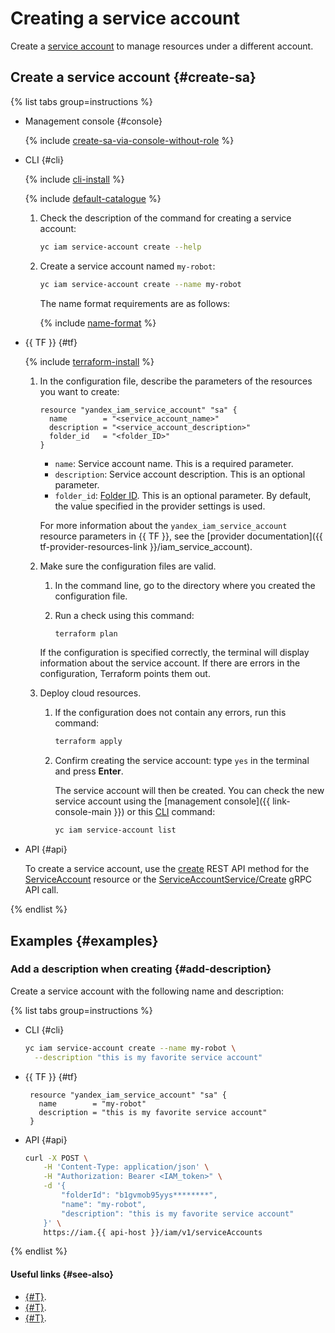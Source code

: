 # Creating a service account

Create a [service account](../../concepts/users/service-accounts.md) to manage resources under a different account.

## Create a service account {#create-sa}

{% list tabs group=instructions %}

- Management console {#console}

   {% include [create-sa-via-console-without-role](../../../_includes/iam/create-sa-via-console-without-role.md) %}

- CLI {#cli}

   {% include [cli-install](../../../_includes/cli-install.md) %}

   {% include [default-catalogue](../../../_includes/default-catalogue.md) %}

   1. Check the description of the command for creating a service account:

      ```bash
      yc iam service-account create --help
      ```

   1. Create a service account named `my-robot`:

      ```bash
      yc iam service-account create --name my-robot
      ```

      The name format requirements are as follows:

      {% include [name-format](../../../_includes/name-format.md) %}

- {{ TF }} {#tf}

   {% include [terraform-install](../../../_includes/terraform-install.md) %}

   1. In the configuration file, describe the parameters of the resources you want to create:

      ```hcl
      resource "yandex_iam_service_account" "sa" {
        name        = "<service_account_name>"
        description = "<service_account_description>"
        folder_id   = "<folder_ID>"
      }
      ```

      * `name`: Service account name. This is a required parameter.
      * `description`: Service account description. This is an optional parameter.
      * `folder_id`: [Folder ID](../../../resource-manager/operations/folder/get-id.md). This is an optional parameter. By default, the value specified in the provider settings is used.

      For more information about the `yandex_iam_service_account` resource parameters in {{ TF }}, see the [provider documentation]({{ tf-provider-resources-link }}/iam_service_account).

   1. Make sure the configuration files are valid.

      1. In the command line, go to the directory where you created the configuration file.
      1. Run a check using this command:

         ```bash
         terraform plan
         ```

      If the configuration is specified correctly, the terminal will display information about the service account. If there are errors in the configuration, Terraform points them out.

   1. Deploy cloud resources.

      1. If the configuration does not contain any errors, run this command:

         ```bash
         terraform apply
         ```

      1. Confirm creating the service account: type `yes` in the terminal and press **Enter**.

         The service account will then be created. You can check the new service account using the [management console]({{ link-console-main }}) or this [CLI](../../../cli/quickstart.md) command:

         ```bash
         yc iam service-account list
         ```

- API {#api}

   To create a service account, use the [create](../../api-ref/ServiceAccount/create.md) REST API method for the [ServiceAccount](../../api-ref/ServiceAccount/index.md) resource or the [ServiceAccountService/Create](../../api-ref/grpc/service_account_service.md#Create) gRPC API call.

{% endlist %}


## Examples {#examples}

### Add a description when creating {#add-description}

Create a service account with the following name and description:

{% list tabs group=instructions %}

- CLI {#cli}

   ```bash
   yc iam service-account create --name my-robot \
     --description "this is my favorite service account"
   ```

- {{ TF }} {#tf}

   ```hcl
    resource "yandex_iam_service_account" "sa" {
      name        = "my-robot"
      description = "this is my favorite service account"
    }
   ```

- API {#api}

   ```bash
   curl -X POST \
       -H 'Content-Type: application/json' \
       -H "Authorization: Bearer <IAM_token>" \
       -d '{
           "folderId": "b1gvmob95yys********",
           "name": "my-robot",
           "description": "this is my favorite service account"
       }' \
       https://iam.{{ api-host }}/iam/v1/serviceAccounts
   ```

{% endlist %}

#### Useful links {#see-also}

* [{#T}](assign-role-for-sa.md).
* [{#T}](set-access-bindings.md).
* [{#T}](../../concepts/users/service-accounts.md#sa-key).
